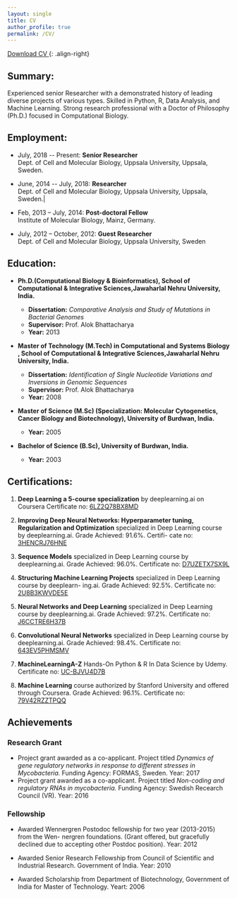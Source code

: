 ```yaml
---
layout: single
title: CV
author_profile: true
permalink: /CV/
---
```

<a href="/CV/Sarbashis_cv_uppsala_060818.pdf" target="_blank" class="btn btn--success">Download CV </a>{: .align-right}

## Summary:
Experienced senior Researcher with a demonstrated history of leading diverse projects of various types. Skilled in Python, R, Data Analysis, and Machine Learning. Strong research professional with a Doctor of Philosophy (Ph.D.) focused in Computational Biology.

## Employment:

* July, 2018 -- Present: __Senior Researcher__<br> 
Dept. of Cell and Molecular Biology,  Uppsala University, Uppsala, Sweden.

* June, 2014 -- July, 2018: __Researcher__ <br>
Dept. of Cell and Molecular Biology, Uppsala University, Uppsala, Sweden.|

* Feb, 2013 – July, 2014:  __Post-doctoral Fellow__<br> 
Institute of Molecular Biology, Mainz, Germany.

* July, 2012 – October, 2012: __Guest Researcher__<br>
 Dept. of Cell and Molecular Biology, Uppsala University, Sweden


## Education:
* __Ph.D.(Computational Biology & Bioinformatics), 
School of Computational & Integrative Sciences,Jawaharlal Nehru University, India.__
  - __Dissertation:__ *Comparative Analysis and Study of Mutations in Bacterial Genomes*
  - __Supervisor:__ Prof. Alok Bhattacharya
  - __Year:__ 2013
  
* __Master of Technology (M.Tech) in Computational and Systems Biology , School of Computational & Integrative Sciences,Jawaharlal Nehru University, India.__
  - __Dissertation:__ *Identification of Single Nucleotide Variations and Inversions in Genomic Sequences*
  - __Supervisor:__ Prof. Alok Bhattacharya
  - __Year:__ 2008


* __Master of Science (M.Sc) (Specialization: Molecular Cytogenetics, Cancer Biology and Biotechnology), University of Burdwan, India.__
  - __Year:__ 2005
  
* __Bachelor of Science (B.Sc), University of Burdwan, India.__
  - __Year:__ 2003

## Certifications:
 1. __Deep Learning a 5-course specialization__ by deeplearning.ai on Coursera Certificate no: [6LZ2Q78BX8MD]( https://www.coursera.org/account/accomplishments/verify/6LZ2Q78BX8MD)
 
 2. __Improving Deep Neural Networks: Hyperparameter tuning, Regularization and Optimization__ specialized in Deep Learning course by deeplearning.ai. Grade Achieved: 91.6%. Certifi- cate no: [3HENCRJ76HNE](https://www.coursera.org/account/accomplishments/verify/3HENCRJ76HNE)
 
 3. __Sequence Models__ specialized in Deep Learning course by deeplearning.ai. Grade Achieved: 96.0%. Certificate no: [D7UZETX7SX9L](https://www.coursera.org/account/accomplishments/verify/D7UZETX7SX9L)
 
 
 4. __Structuring Machine Learning Projects__ specialized in Deep Learning course by deeplearn- ing.ai. Grade Achieved: 92.5%. Certificate no: [2U8B3KWVDE5E](https://www.coursera.org/account/accomplishments/verify/2U8B3KWVDE5E)
 
 5. __Neural Networks and Deep Learning__ specialized in Deep Learning course by deeplearning.ai. Grade Achieved: 97.2%. Certificate no: [J6CCTRE6H37B]( https://www.coursera.org/account/accomplishments/verify/J6CCTRE6H37B)

 6. __Convolutional Neural Networks__ specialized in Deep Learning course by deeplearning.ai. Grade Achieved: 98.4%. Certificate no: [643EV5PHMSMV]( https://www.coursera.org/account/accomplishments/verify/643EV5PHMSMV)

 7.  __MachineLearningA-Z__ Hands-On Python & R In Data Science by Udemy. Certificate no: [UC-BJVU4D7B](http://ude.my/UC-BJVU4D7B)

 8. __Machine Learning__ course authorized by Stanford University and offered through Coursera. Grade Achieved: 96.1%. Certificate no: [79V42RZZTPQQ]( https://www.coursera.org/account/accomplishments/verify/79V42RZZTPQQ)

## Achievements

### Research Grant
   *  Project grant awarded as a co-applicant. Project titled _Dynamics of gene regulatory networks in response to different stresses in Mycobacteria._ Funding Agency: FORMAS, Sweden. Year: 2017
   * Project grant awarded as a co-applicant. Project titled _Non-coding and regulatory RNAs in mycobacteria._ Funding Agency: Swedish Recearch Council (VR). Year: 2016
   
### Fellowship

* Awarded Wennergren Postodoc fellowship for two year (2013-2015) from the Wen- nergren foundations. (Grant offered, but gracefully declined due to accepting other Postdoc position). Year: 2012

* Awarded Senior Research Fellowship from Council of Scientific and Industrial Research. Government of India. Year: 2010

* Awarded Scholarship from Department of Biotechnology, Government of India for Master of Technology. Yeart: 2006
